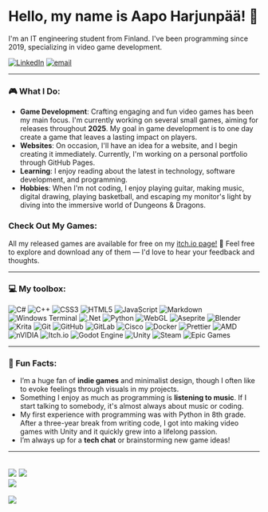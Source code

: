 # Hello, my name is Aapo Harjunpää! 👋

I'm an IT engineering student from Finland. I've been programming since 2019, specializing in video game development.

[![LinkedIn](https://img.shields.io/badge/LinkedIn-%230077B5.svg?logo=linkedin&logoColor=white)](https://linkedin.com/in/aapo-harjunpää) [![email](https://img.shields.io/badge/Email-D14836?logo=gmail&logoColor=white)](mailto:a.harjunpaa02@gmail.com) 

---
### 🎮 What I Do:
- **Game Development**: Crafting engaging and fun video games has been my main focus. I'm currently working on several small games, aiming for releases throughout **2025**. My goal in game development is to one day create a game that leaves a lasting impact on players.
- **Websites**: On occasion, I'll have an idea for a website, and I begin creating it immediately. Currently, I'm working on a personal portfolio through GitHub Pages.
- **Learning**: I enjoy reading about the latest in technology, software development, and programming.
- **Hobbies**: When I'm not coding, I enjoy playing guitar, making music, digital drawing, playing basketball, and escaping my monitor's light by diving into the immersive world of Dungeons & Dragons.

### Check Out My Games:
All my released games are available for free on my [itch.io page!](https://iamaaven.itch.io/) 🎉
Feel free to explore and download any of them — I'd love to hear your feedback and thoughts.

---
### 💻 My toolbox:
![C#](https://img.shields.io/badge/c%23-%23239120.svg?style=flat&logo=csharp&logoColor=white) ![C++](https://img.shields.io/badge/c++-%2300599C.svg?style=flat&logo=c%2B%2B&logoColor=white) ![CSS3](https://img.shields.io/badge/css3-%231572B6.svg?style=flat&logo=css3&logoColor=white) ![HTML5](https://img.shields.io/badge/html5-%23E34F26.svg?style=flat&logo=html5&logoColor=white) ![JavaScript](https://img.shields.io/badge/javascript-%23323330.svg?style=flat&logo=javascript&logoColor=%23F7DF1E) ![Markdown](https://img.shields.io/badge/markdown-%23000000.svg?style=flat&logo=markdown&logoColor=white) ![Windows Terminal](https://img.shields.io/badge/Windows%20Terminal-%234D4D4D.svg?style=flat&logo=windows-terminal&logoColor=white) ![.Net](https://img.shields.io/badge/.NET-5C2D91?style=flat&logo=.net&logoColor=white) ![Python](https://img.shields.io/badge/python-3670A0?style=flat&logo=python&logoColor=ffdd54) ![WebGL](https://img.shields.io/badge/WebGL-990000?logo=webgl&logoColor=white&style=flat) ![Aseprite](https://img.shields.io/badge/Aseprite-FFFFFF?style=flat&logo=Aseprite&logoColor=#7D929E) ![Blender](https://img.shields.io/badge/blender-%23F5792A.svg?style=flat&logo=blender&logoColor=white) ![Krita](https://img.shields.io/badge/Krita-203759?style=flat&logo=krita&logoColor=EEF37B) ![Git](https://img.shields.io/badge/git-%23F05033.svg?style=flat&logo=git&logoColor=white) ![GitHub](https://img.shields.io/badge/github-%23121011.svg?style=flat&logo=github&logoColor=white) ![GitLab](https://img.shields.io/badge/gitlab-%23181717.svg?style=flat&logo=gitlab&logoColor=white) ![Cisco](https://img.shields.io/badge/cisco-%23049fd9.svg?style=flat&logo=cisco&logoColor=black) ![Docker](https://img.shields.io/badge/docker-%230db7ed.svg?style=flat&logo=docker&logoColor=white) ![Prettier](https://img.shields.io/badge/prettier-%23F7B93E.svg?style=flat&logo=prettier&logoColor=black) ![AMD](https://img.shields.io/badge/AMD-%23000000.svg?style=flat&logo=amd&logoColor=white) ![nVIDIA](https://img.shields.io/badge/nVIDIA-%2376B900.svg?style=flat&logo=nVIDIA&logoColor=white) ![Itch.io](https://img.shields.io/badge/Itch-%23FF0B34.svg?style=flat&logo=Itch.io&logoColor=white) ![Godot Engine](https://img.shields.io/badge/GODOT-%23FFFFFF.svg?style=flat&logo=godot-engine) ![Unity](https://img.shields.io/badge/unity-%23000000.svg?style=flat&logo=unity&logoColor=white) ![Steam](https://img.shields.io/badge/steam-%23000000.svg?style=flat&logo=steam&logoColor=white) ![Epic Games](https://img.shields.io/badge/epicgames-%23313131.svg?style=flat&logo=epicgames&logoColor=white)

---
### 🌟 Fun Facts:
- I’m a huge fan of **indie games** and minimalist design, though I often like to evoke feelings through visuals in my projects.
- Something I enjoy as much as programming is **listening to music**. If I start talking to somebody, it's almost always about music or coding.
- My first experience with programming was with Python in 8th grade. After a three-year break from writing code, I got into making video games with Unity and it quickly grew into a lifelong passion.
- I’m always up for a **tech chat** or brainstorming new game ideas!

---
![](https://github-readme-stats.vercel.app/api?username=iamaaven&theme=github_dark&hide_border=true&include_all_commits=true&count_private=true)
![](https://github-readme-stats.vercel.app/api/top-langs/?username=iamaaven&theme=github_dark&hide_border=true&include_all_commits=true&count_private=true&layout=compact)<br/>
![](https://github-readme-streak-stats.herokuapp.com/?user=iamaaven&theme=github_dark&hide_border=true)<br/>
---
[![](https://visitcount.itsvg.in/api?id=iamaaven&icon=0&color=13)](https://visitcount.itsvg.in)

<!-- Proudly created with GPRM ( https://gprm.itsvg.in ) -->
